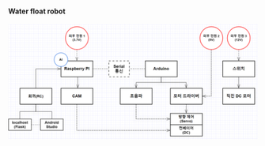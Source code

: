 #### Water float robot

![flowchart_0813](https://github.com/xswzaq789/water_float_Robot/blob/0912b053c2642725b8e7ae9a4e3ec58c69cef403/flowchart_0813.PNG)
